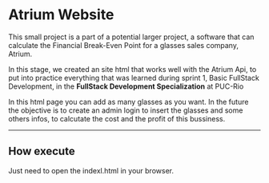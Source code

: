 # Atrium Website

This small project is a part of a potential larger project, a software that can calculate the Financial Break-Even Point for a glasses sales company, Atrium.

In this stage, we created an site html that works well with the Atrium Api, to put into practice everything that was learned during sprint 1, Basic FullStack Development, in the **FullStack Development Specialization** at PUC-Rio

In this html page you can add as many glasses as you want.
In the future the objective is to create an admin login to insert the glasses and some others infos, to calcutate the cost and the profit of this bussiness.

---
## How execute

Just need to open the indexl.html in your browser.

